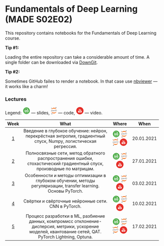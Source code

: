 # Fundamentals of Deep Learning (MADE S02E02)
This repository contains notebooks for the Fundamentals of Deep Learning course.

**Tip #1:**

Loading the entire repository can take a considerable amount of time. A single folder can be downloaded via [DownGit](https://downgit.github.io/).

**Tip #2:**

Sometimes GitHub failes to render a notebook. In that case use [nbviewer](https://nbviewer.jupyter.org/) — it works like a charm!

### Lectures

Legend: ![](./icons/pdf.png) — slides, ![](./icons/jupyter.png) — code, ![](./icons/youtube.png) — video.

Week | What | Where | When
:--: | :--: | :---: | :--:
[1](https://data.mail.ru/curriculum/program/lesson/16355/) | Введение в глубокое обучение: нейрон, перекрёстная энтропия, градиентный спуск, Numpy, логистическая регрессия. | [![](./icons/pdf.png)](https://github.com/Illumaria/made-deep-learning/blob/master/01-intro-dl-logreg/01_intro_dl_logreg.pdf) [![](./icons/jupyter.png)](https://nbviewer.jupyter.org/github/Illumaria/made-deep-learning/blob/master/01-intro-dl-logreg/01_numpy.ipynb) [![](./icons/jupyter.png)](https://nbviewer.jupyter.org/github/Illumaria/made-deep-learning/blob/master/01-intro-dl-logreg/01_logreg.ipynb) [![](./icons/youtube.png)](https://youtu.be/WiFQF8sTxko) | 20.01.2021
[2](https://data.mail.ru/curriculum/program/lesson/16356/) | Полносвязные сети, метод обратного распространения ошибки, стохастический градиентный спуск, производные по матрицам. | [![](./icons/pdf.png)](https://github.com/Illumaria/made-deep-learning/blob/master/02-fc-nets-backprop/02_fc_nets_backprop.pdf) [![](./icons/jupyter.png)](https://nbviewer.jupyter.org/github/Illumaria/made-deep-learning/blob/master/02-fc-nets-backprop/02_fc_nets_backprop.ipynb) [![](./icons/youtube.png)](https://youtu.be/OUsKEHaOLtE) | 27.01.2021
[3](https://data.mail.ru/curriculum/program/lesson/16357/) | Особенности и методы оптимизации в глубоком обучении, методы регуляризации, transfer learning. Основы PyTorch. | [![](./icons/pdf.png)](https://github.com/Illumaria/made-deep-learning/blob/master/03-optimization/03_optimization.pdf) [![](./icons/jupyter.png)](https://nbviewer.jupyter.org/github/Illumaria/made-deep-learning/blob/master/03-optimization/03_pytorch_workshop.ipynb) [![](./icons/youtube.png)](https://youtu.be/D_gZEeTw_m8) | 03.02.2021
[4](https://data.mail.ru/curriculum/program/lesson/16358/) | Свёртки и свёрточные нейронные сети. CNN в PyTorch. | [![](./icons/pdf.png)](https://github.com/Illumaria/made-deep-learning/blob/master/04-convolutional-networks/04_convolutional_networks.pdf) [![](./icons/jupyter.png)](https://nbviewer.jupyter.org/github/Illumaria/made-deep-learning/blob/master/04-convolutional-networks/04_convolutional_networks.ipynb) [![](./icons/youtube.png)](https://youtu.be/alHypNTzFfE) | 10.02.2021
[5](https://data.mail.ru/curriculum/program/lesson/16359/) | Процесс разработки в ML, разбиение данных, компромисс отклонение-дисперсия, метрики, ускорение моделей, квантование сетей, QAT. PyTorch Lightning, Optuna. | [![](./icons/pdf.png)](https://github.com/Illumaria/made-deep-learning/blob/master/05-recap-speedup-hopt/05_recap_speedup_hopt.pdf) [![](./icons/jupyter.png)](https://github.com/Illumaria/made-deep-learning/blob/master/05-recap-speedup-hopt/05_testset_size_evaluation.ipynb) [![](./icons/jupyter.png)](https://nbviewer.jupyter.org/github/Illumaria/made-deep-learning/blob/master/05-recap-speedup-hopt/05_lightning_optuna.ipynb) [![](./icons/youtube.png)](https://youtu.be/iFJ7wfq0BuM) | 17.02.2021